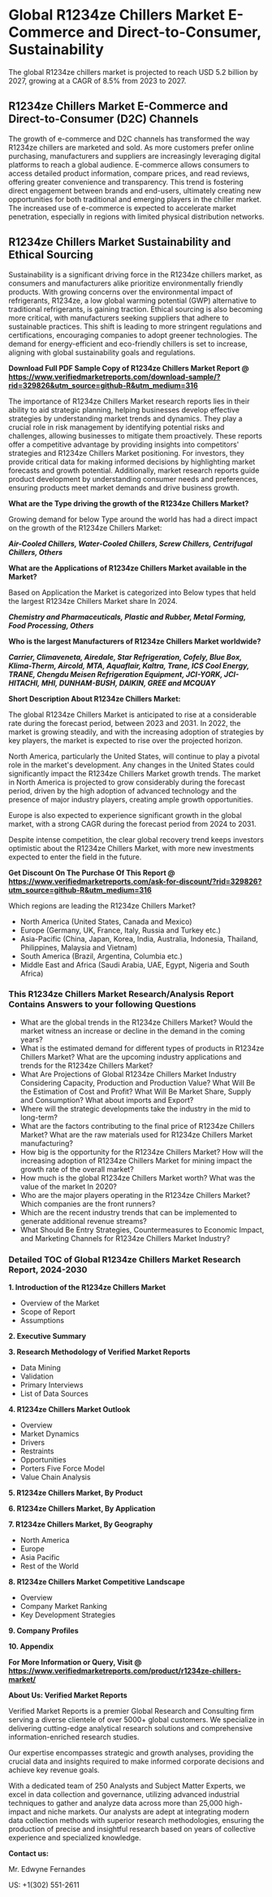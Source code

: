 <h1>Global R1234ze Chillers Market E-Commerce and Direct-to-Consumer, Sustainability</h1><p class=""><p>The global R1234ze chillers market is projected to reach USD 5.2 billion by 2027, growing at a CAGR of 8.5% from 2023 to 2027.</p><h2>R1234ze Chillers Market E-Commerce and Direct-to-Consumer (D2C) Channels</h2><p>The growth of e-commerce and D2C channels has transformed the way R1234ze chillers are marketed and sold. As more customers prefer online purchasing, manufacturers and suppliers are increasingly leveraging digital platforms to reach a global audience. E-commerce allows consumers to access detailed product information, compare prices, and read reviews, offering greater convenience and transparency. This trend is fostering direct engagement between brands and end-users, ultimately creating new opportunities for both traditional and emerging players in the chiller market. The increased use of e-commerce is expected to accelerate market penetration, especially in regions with limited physical distribution networks.</p><h2>R1234ze Chillers Market Sustainability and Ethical Sourcing</h2><p>Sustainability is a significant driving force in the R1234ze chillers market, as consumers and manufacturers alike prioritize environmentally friendly products. With growing concerns over the environmental impact of refrigerants, R1234ze, a low global warming potential (GWP) alternative to traditional refrigerants, is gaining traction. Ethical sourcing is also becoming more critical, with manufacturers seeking suppliers that adhere to sustainable practices. This shift is leading to more stringent regulations and certifications, encouraging companies to adopt greener technologies. The demand for energy-efficient and eco-friendly chillers is set to increase, aligning with global sustainability goals and regulations.</p></p><p class=""><strong>Download Full PDF Sample Copy of R1234ze Chillers Market Report @ <a href="https://www.verifiedmarketreports.com/download-sample/?rid=329826&utm_source=github-R&utm_medium=316" target="_blank">https://www.verifiedmarketreports.com/download-sample/?rid=329826&utm_source=github-R&utm_medium=316</a></strong></p><p>The importance of&nbsp;R1234ze Chillers Market research reports lies in their ability to aid strategic planning, helping businesses develop effective strategies by understanding market trends and dynamics. They play a crucial role in risk management by identifying potential risks and challenges, allowing businesses to mitigate them proactively. These reports offer a competitive advantage by providing insights into competitors' strategies and R1234ze Chillers Market positioning. For investors, they provide critical data for making informed decisions by highlighting market forecasts and growth potential. Additionally, market research reports guide product development by understanding consumer needs and preferences, ensuring products meet market demands and drive business growth.</p><p><strong>What are the&nbsp;Type driving the growth of the R1234ze Chillers Market?</strong></p><p id="" class="">Growing demand for below Type around the world has had a direct impact on the growth of the R1234ze Chillers Market:</p><p class=""><em><strong>Air-Cooled Chillers, Water-Cooled Chillers, Screw Chillers, Centrifugal Chillers, Others</strong></em></p><p class=""><strong>What are the&nbsp;Applications&nbsp;of R1234ze Chillers Market available in the Market?</strong></p><p id="" class="">Based on Application the Market is categorized into Below types that held the largest R1234ze Chillers Market share In 2024.</p><p class=""><em><strong>Chemistry and Pharmaceuticals, Plastic and Rubber, Metal Forming, Food Processing, Others</strong></em></p><p class=""><strong>Who is the largest Manufacturers of R1234ze Chillers Market worldwide?</strong></p><p><em><strong>Carrier, Climaveneta, Airedale, Star Refrigeration, Cofely, Blue Box, Klima-Therm, Aircold, MTA, Aquaflair, Kaltra, Trane, ICS Cool Energy, TRANE, Chengdu Meisen Refrigeration Equipment, JCI-YORK, JCI-HITACHI, MHI, DUNHAM-BUSH, DAIKIN, GREE and MCQUAY</strong></em></p><p id="" class=""><strong>Short Description About R1234ze Chillers Market:</strong></p><p>The global R1234ze Chillers Market is anticipated to rise at a considerable rate during the forecast period, between 2023 and 2031. In 2022, the market is growing steadily, and with the increasing adoption of strategies by key players, the market is expected to rise over the projected horizon.</p><p>North America, particularly the United States, will continue to play a pivotal role in the market's development. Any changes in the United States could significantly impact the R1234ze Chillers Market growth trends. The market in North America is projected to grow considerably during the forecast period, driven by the high adoption of advanced technology and the presence of major industry players, creating ample growth opportunities.</p><p>Europe is also expected to experience significant growth in the global market, with a strong CAGR during the forecast period from 2024 to 2031.</p><p>Despite intense competition, the clear global recovery trend keeps investors optimistic about the R1234ze Chillers Market, with more new investments expected to enter the field in the future.</p><p id="" class=""><strong>Get Discount On The Purchase Of This Report @ <a href="https://www.verifiedmarketreports.com/ask-for-discount/?rid=329826?utm_source=github-R&utm_medium=316" target="_blank">https://www.verifiedmarketreports.com/ask-for-discount/?rid=329826?utm_source=github-R&utm_medium=316</a></strong></p><p class="">Which regions are leading the R1234ze Chillers Market?</p><ul><li>North America (United States, Canada and Mexico)</li><li>Europe (Germany, UK, France, Italy, Russia and Turkey etc.)</li><li>Asia-Pacific (China, Japan, Korea, India, Australia, Indonesia, Thailand, Philippines, Malaysia and Vietnam)</li><li>South America (Brazil, Argentina, Columbia etc.)</li><li>Middle East and Africa (Saudi Arabia, UAE, Egypt, Nigeria and South Africa)</li></ul><h3 id="" class="">This R1234ze Chillers Market Research/Analysis Report Contains Answers to your following Questions</h3><ul><li>What are the global trends in the R1234ze Chillers Market? Would the market witness an increase or decline in the demand in the coming years?</li><li>What is the estimated demand for different types of products in R1234ze Chillers Market? What are the upcoming industry applications and trends for the R1234ze Chillers Market?</li><li>What Are Projections of Global R1234ze Chillers Market Industry Considering Capacity, Production and Production Value? What Will Be the Estimation of Cost and Profit? What Will Be Market Share, Supply and Consumption? What about imports and Export?</li><li>Where will the strategic developments take the industry in the mid to long-term?</li><li>What are the factors contributing to the final price of R1234ze Chillers Market? What are the raw materials used for R1234ze Chillers Market manufacturing?</li><li>How big is the opportunity for the R1234ze Chillers Market? How will the increasing adoption of R1234ze Chillers Market for mining impact the growth rate of the overall market?</li><li>How much is the global R1234ze Chillers Market worth? What was the value of the market In 2020?</li><li>Who are the major players operating in the R1234ze Chillers Market? Which companies are the front runners?</li><li>Which are the recent industry trends that can be implemented to generate additional revenue streams?</li><li>What Should Be Entry Strategies, Countermeasures to Economic Impact, and Marketing Channels for R1234ze Chillers Market Industry?</li></ul><h3 id="" class="">Detailed TOC of Global R1234ze Chillers Market Research Report, 2024-2030</h3><p id="" class=""><strong>1. Introduction of the R1234ze Chillers Market</strong></p><ul><li>Overview of the Market</li><li>Scope of Report</li><li>Assumptions</li></ul><p id="" class=""><strong>2. Executive Summary</strong></p><p id="" class=""><strong>3. Research Methodology of Verified Market Reports</strong></p><ul><li>Data Mining</li><li>Validation</li><li>Primary Interviews</li><li>List of Data Sources</li></ul><p id="" class=""><strong>4. R1234ze Chillers Market Outlook</strong></p><ul><li>Overview</li><li>Market Dynamics</li><li>Drivers</li><li>Restraints</li><li>Opportunities</li><li>Porters Five Force Model</li><li>Value Chain Analysis</li></ul><p id="" class=""><strong>5. R1234ze Chillers Market, By Product</strong></p><p id="" class=""><strong>6. R1234ze Chillers Market, By Application</strong></p><p id="" class=""><strong>7. R1234ze Chillers Market, By Geography</strong></p><ul><li>North America</li><li>Europe</li><li>Asia Pacific</li><li>Rest of the World</li></ul><p id="" class=""><strong>8. R1234ze Chillers Market Competitive Landscape</strong></p><ul><li>Overview</li><li>Company Market Ranking</li><li>Key Development Strategies</li></ul><p id="" class=""><strong>9. Company Profiles</strong></p><p id="" class=""><strong>10. Appendix</strong></p><p id="" class=""><strong>For More Information or Query, Visit @ <a href="https://www.verifiedmarketreports.com/product/r1234ze-chillers-market/" target="_blank">https://www.verifiedmarketreports.com/product/r1234ze-chillers-market/</a></strong></p><p id="" class=""><strong>About Us: Verified Market Reports</strong></p><p id="" class="">Verified Market Reports is a premier Global Research and Consulting firm serving a diverse clientele of over 5000+ global customers. We specialize in delivering cutting-edge analytical research solutions and comprehensive information-enriched research studies.</p><p id="" class="">Our expertise encompasses strategic and growth analyses, providing the crucial data and insights required to make informed corporate decisions and achieve key revenue goals.</p><p id="" class="">With a dedicated team of 250 Analysts and Subject Matter Experts, we excel in data collection and governance, utilizing advanced industrial techniques to gather and analyze data across more than 25,000 high-impact and niche markets. Our analysts are adept at integrating modern data collection methods with superior research methodologies, ensuring the production of precise and insightful research based on years of collective experience and specialized knowledge.</p><p id="" class=""><strong>Contact us:</strong></p><p id="" class="">Mr. Edwyne Fernandes</p><p id="" class="">US: +1(302) 551-2611</p>